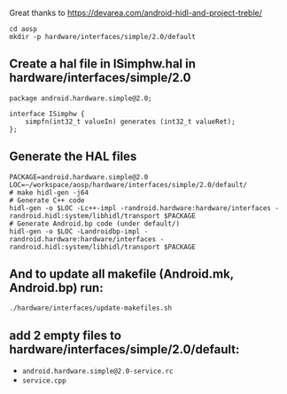 Great thanks to https://devarea.com/android-hidl-and-project-treble/

```
cd aosp
mkdir -p hardware/interfaces/simple/2.0/default
```

## Create a hal file in ISimphw.hal in  hardware/interfaces/simple/2.0
```
package android.hardware.simple@2.0;
 
interface ISimphw {
    simpfn(int32_t valueIn) generates (int32_t valueRet);
};
```

## Generate the HAL files
```
PACKAGE=android.hardware.simple@2.0
LOC=~/workspace/aosp/hardware/interfaces/simple/2.0/default/
# make hidl-gen -j64
# Generate C++ code
hidl-gen -o $LOC -Lc++-impl -randroid.hardware:hardware/interfaces -randroid.hidl:system/libhidl/transport $PACKAGE
# Generate Android.bp code (under default/)
hidl-gen -o $LOC -Landroidbp-impl -randroid.hardware:hardware/interfaces -randroid.hidl:system/libhidl/transport $PACKAGE
```

## And to update all makefile (Android.mk, Android.bp) run:
```
./hardware/interfaces/update-makefiles.sh
```

## add 2 empty files to hardware/interfaces/simple/2.0/default:
 * ```android.hardware.simple@2.0-service.rc```
 * ```service.cpp```
